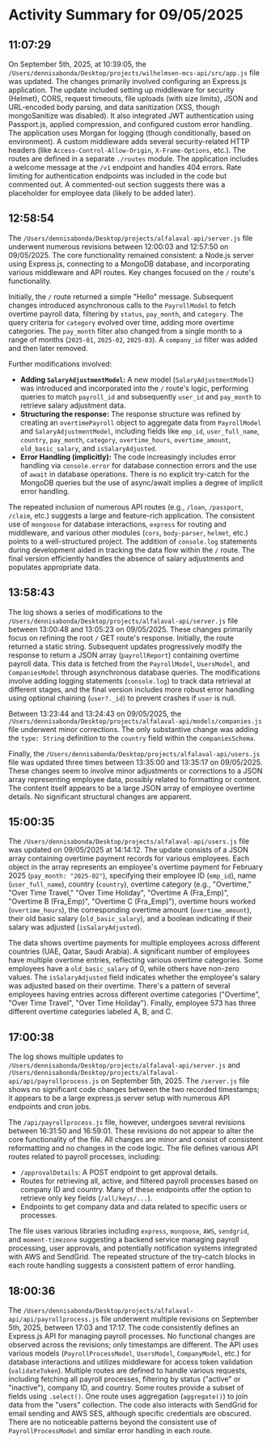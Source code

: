 # Activity Summary for 09/05/2025

## 11:07:29
On September 5th, 2025, at 10:39:05, the `/Users/dennisabonda/Desktop/projects/wilhelmsen-mcs-api/src/app.js` file was updated.  The changes primarily involved configuring an Express.js application.  The update included setting up middleware for security (Helmet), CORS, request timeouts, file uploads (with size limits), JSON and URL-encoded body parsing, and data sanitization (XSS, though mongoSanitize was disabled).  It also integrated  JWT authentication using Passport.js,  applied compression, and configured custom error handling.  The application uses Morgan for logging (though conditionally, based on environment).  A custom middleware adds several security-related HTTP headers (like `Access-Control-Allow-Origin`, `X-Frame-Options`, etc.). The routes are defined in a separate `./routes` module.  The application includes a welcome message at the `/v1` endpoint and handles 404 errors.  Rate limiting for authentication endpoints was included in the code but commented out.  A commented-out section suggests there was a placeholder for employee data (likely to be added later).


## 12:58:54
The `/Users/dennisabonda/Desktop/projects/alfalaval-api/server.js` file underwent numerous revisions between 12:00:03 and 12:57:50 on 09/05/2025.  The core functionality remained consistent: a Node.js server using Express.js, connecting to a MongoDB database, and incorporating various middleware and API routes.  Key changes focused on the `/` route's functionality.

Initially, the `/` route returned a simple "Hello" message.  Subsequent changes introduced asynchronous calls to the `PayrollModel` to fetch overtime payroll data, filtering by `status`, `pay_month`, and `category`.  The query criteria for `category` evolved over time, adding more overtime categories.  The `pay_month` filter also changed from a single month to a range of months (`2025-01`, `2025-02`, `2025-03`).  A `company_id` filter was added and then later removed.

Further modifications involved:

* **Adding `SalaryAdjustmentModel`:**  A new model (`SalaryAdjustmentModel`) was introduced and incorporated into the `/` route's logic, performing queries to match `payroll_id` and subsequently `user_id` and `pay_month` to retrieve salary adjustment data.
* **Structuring the response:**  The response structure was refined by creating an `overtimePayroll` object to aggregate data from `PayrollModel` and `SalaryAdjustmentModel`, including fields like `emp_id`, `user_full_name`, `country`, `pay_month`, `category`, `overtime_hours`, `overtime_amount`, `old_basic_salary`, and `isSalaryAdjusted`.
* **Error Handling (implicitly):** The code increasingly includes error handling via `console.error` for database connection errors and the use of `await` in database operations.  There is no explicit try-catch for the MongoDB queries but the use of async/await implies a degree of implicit error handling.

The repeated inclusion of numerous API routes (e.g., `/loan`, `/passport`, `/claim`, etc.) suggests a large and feature-rich application.  The consistent use of `mongoose` for database interactions, `express` for routing and middleware, and various other modules (`cors`, `body-parser`, `helmet`, etc.) points to a well-structured project.  The addition of `console.log` statements during development aided in tracking the data flow within the `/` route.  The final version efficiently handles the absence of salary adjustments and populates appropriate data.


## 13:58:43
The log shows a series of modifications to the `/Users/dennisabonda/Desktop/projects/alfalaval-api/server.js` file between 13:00:48 and 13:05:23 on 09/05/2025.  These changes primarily focus on refining the root  `/` GET route's response. Initially, the route returned a static string. Subsequent updates progressively modify the response to return a JSON array (`payrollReport`) containing overtime payroll data. This data is fetched from the `PayrollModel`, `UsersModel`, and `CompaniesModel`  through asynchronous database queries.  The modifications involve adding logging statements (`console.log`) to track data retrieval at different stages, and the final version includes more robust error handling using optional chaining (`user?._id`) to prevent crashes if `user` is null.

Between 13:23:44 and 13:24:43 on 09/05/2025, the `/Users/dennisabonda/Desktop/projects/alfalaval-api/models/companies.js` file underwent minor corrections. The only substantive change was adding the `type: String` definition to the `country` field within the `companiesSchema`.

Finally, the `/Users/dennisabonda/Desktop/projects/alfalaval-api/users.js` file was updated three times between 13:35:00 and 13:35:17 on 09/05/2025.  These changes seem to involve minor adjustments or corrections to a JSON array representing employee data, possibly related to formatting or content.  The content itself appears to be a large JSON array of employee overtime details.  No significant structural changes are apparent.


## 15:00:35
The `/Users/dennisabonda/Desktop/projects/alfalaval-api/users.js` file was updated on 09/05/2025 at 14:14:12.  The update consists of a JSON array containing overtime payment records for various employees.  Each object in the array represents an employee's overtime payment for February 2025 (`pay_month: "2025-02"`), specifying their employee ID (`emp_id`), name (`user_full_name`), country (`country`), overtime category (e.g., "Overtime," "Over Time Travel," "Over Time Holiday", "Overtime A (Fra_Emp)", "Overtime B (Fra_Emp)", "Overtime C (Fra_Emp)"), overtime hours worked (`overtime_hours`), the corresponding overtime amount (`overtime_amount`), their old basic salary (`old_basic_salary`), and a boolean indicating if their salary was adjusted (`isSalaryAdjusted`).

The data shows overtime payments for multiple employees across different countries (UAE, Qatar, Saudi Arabia).  A significant number of employees have multiple overtime entries, reflecting various overtime categories.  Some employees have a `old_basic_salary` of 0, while others have non-zero values.  The `isSalaryAdjusted` field indicates whether the employee's salary was adjusted based on their overtime.  There's a pattern of several employees having entries across different overtime categories ("Overtime", "Over Time Travel", "Over Time Holiday").  Finally, employee 573 has three different overtime categories labeled A, B, and C.


## 17:00:38
The log shows multiple updates to `/Users/dennisabonda/Desktop/projects/alfalaval-api/server.js` and `/Users/dennisabonda/Desktop/projects/alfalaval-api/api/payrollprocess.js` on September 5th, 2025.  The `/server.js` file shows no significant code changes between the two recorded timestamps; it appears to be a large express.js server setup with numerous API endpoints and cron jobs.


The `/api/payrollprocess.js` file, however, undergoes several revisions between 16:31:50 and 16:59:01. These revisions do not appear to alter the core functionality of the file.  All changes are minor and consist of consistent reformatting and no changes in the code logic.  The file defines various API routes related to payroll processes, including:

*   `/approvalDetails`: A POST endpoint to get approval details.
*   Routes for retrieving all, active, and filtered payroll processes based on company ID and country.  Many of these endpoints offer the option to retrieve only key fields (`/all/keys/...`).
*   Endpoints to get company data and data related to specific users or processes.

The file uses various libraries including `express`, `mongoose`, `AWS`, `sendgrid`, and `moment-timezone` suggesting a backend service managing payroll processing, user approvals, and potentially notification systems integrated with AWS and SendGrid.  The repeated structure of the try-catch blocks in each route handling suggests a consistent pattern of error handling.


## 18:00:36
The `/Users/dennisabonda/Desktop/projects/alfalaval-api/api/payrollprocess.js` file underwent multiple revisions on September 5th, 2025, between 17:03 and 17:17.  The code consistently defines an Express.js API for managing payroll processes.  No functional changes are observed across the revisions; only timestamps are different. The API uses various models (`PayrollProcessModel`, `UsersModel`, `CompanyModel`, etc.) for database interactions and utilizes middleware for access token validation (`validateToken`).  Multiple routes are defined to handle various requests, including fetching all payroll processes, filtering by status ("active" or "inactive"), company ID, and country. Some routes provide a subset of fields using `.select()`. One route uses aggregation (`aggregate()`) to join data from the "users" collection.  The code also interacts with SendGrid for email sending and AWS SES, although specific credentials are obscured.  There are no noticeable patterns beyond the consistent use of `PayrollProcessModel` and similar error handling in each route.
